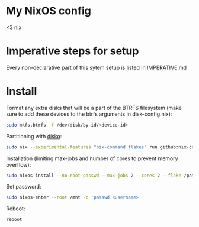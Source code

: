 # My NixOS config

\<3 nix

# Imperative steps for setup

Every non-declarative part of this sytem setup is listed in
[IMPERATIVE.md](./IMPERATIVE.md)

# Install

Format any extra disks that will be a part of the BTRFS filesystem (make
sure to add these devices to the btrfs arguments in disk-config.nix):

```bash
sudo mkfs.btrfs -f /dev/disk/by-id/<device-id>
```

Partitioning with
[disko](https://github.com/nix-community/disko/blob/master/docs/quickstart.md):

```bash
sudo nix --experimental-features "nix-command flakes" run github:nix-community/disko/latest -- --mode destroy,format,mount /path/to/disk-config.nix
```

Installation (limiting max-jobs and number of cores to prevent memory
overflow):

```bash
sudo nixos-install --no-root-passwd --max-jobs 2 --cores 2 --flake /path/to/flake#hostname
```

Set password:

```bash
sudo nixos-enter --root /mnt -c 'passwd <username>'
```

Reboot:

```bash
reboot
```

